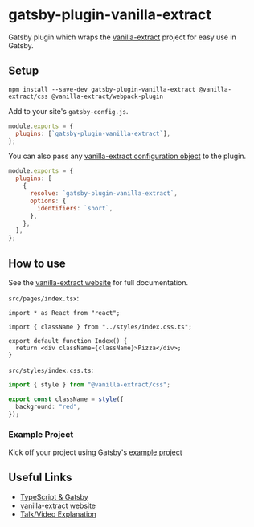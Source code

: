# gatsby-plugin-vanilla-extract

Gatsby plugin which wraps the [vanilla-extract](https://vanilla-extract.style/) project for easy use in Gatsby.

## Setup

```shell
npm install --save-dev gatsby-plugin-vanilla-extract @vanilla-extract/css @vanilla-extract/webpack-plugin
```

Add to your site's `gatsby-config.js`.

```js
module.exports = {
  plugins: [`gatsby-plugin-vanilla-extract`],
};
```

You can also pass any [vanilla-extract configuration object](https://vanilla-extract.style/documentation/setup/#configuration) to the plugin.

```js
module.exports = {
  plugins: [
    {
      resolve: `gatsby-plugin-vanilla-extract`,
      options: {
        identifiers: `short`,
      },
    },
  ],
};
```

## How to use

See the [vanilla-extract website](https://vanilla-extract.style/) for full documentation.

`src/pages/index.tsx`:

```tsx
import * as React from "react";

import { className } from "../styles/index.css.ts";

export default function Index() {
  return <div className={className}>Pizza</div>;
}
```

`src/styles/index.css.ts`:

```ts
import { style } from "@vanilla-extract/css";

export const className = style({
  background: "red",
});
```

### Example Project

Kick off your project using Gatsby's [example project](https://github.com/gatsbyjs/gatsby/tree/master/examples/using-vanilla-extract)

## Useful Links

- [TypeScript & Gatsby](https://www.gatsbyjs.com/docs/how-to/custom-configuration/typescript/)
- [vanilla-extract website](https://vanilla-extract.style/)
- [Talk/Video Explanation](https://www.youtube.com/watch?v=23VqED_kO2Q)
